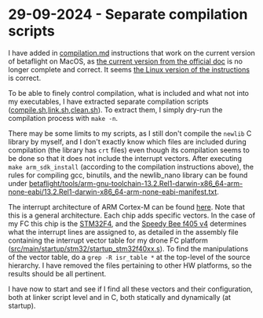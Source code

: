 # 29-09-2024 - Separate compilation scripts

I have added in [compilation.md](compilation.md) instructions that work on the current version of betaflight on MacOS, as [the current version from the official doc](https://betaflight.com/docs/development/building/Building-in-Mac-OSX) is no longer complete and correct. It seems [the Linux version of the instructions](https://betaflight.com/docs/development/building/Building-Betaflight-on-Windows-the-Linux-subsystem-way) is correct.

To be able to finely control compilation, what is included and what not into my executables, I have extracted separate compilation scripts ([compile.sh](compile.sh),[link.sh](link.sh),[clean.sh](clean.sh)). To extract them, I simply dry-run the compilation process with ```make -n```.

There may be some limits to my scripts, as I still don't compile the ```newlib``` C library by myself, and I don't exactly know which files are included during compilation (the library has ```crt``` files) even though its compilation seems to be done so that it does not include the interrupt vectors. After executing ```make arm_sdk_install``` (according to the compilation instructions above), the rules for compiling gcc, binutils, and the newlib_nano library can be found under [betaflight/tools/arm-gnu-toolchain-13.2.Rel1-darwin-x86_64-arm-none-eabi/13.2.Rel1-darwin-x86_64-arm-none-eabi-manifest.txt](betaflight/tools/arm-gnu-toolchain-13.2.Rel1-darwin-x86_64-arm-none-eabi/13.2.Rel1-darwin-x86_64-arm-none-eabi-manifest.txt). 

The interrupt architecture of ARM Cortex-M can be found 
[here](https://wiki.segger.com/Arm_Cortex-M_interrupts). Note that this is a general architecture. Each chip adds specific vectors. In the case of my FC this chip is the [STM32F4](https://stm32f4-discovery.net/2014/08/stm32f4-external-interrupts-tutorial/), and the [Speedy Bee f405 v4](https://www.speedybee.com/speedybee-f405-v4-bls-55a-30x30-fc-esc-stack/#Parameters) determines what the interrupt lines are assigned to, as detailed in the assembly file containing the interrupt vector table for my drone FC platform ([src/main/startup/stm32/startup_stm32f40xx.s](src/main/startup/stm32/startup_stm32f40xx.s)). To find the manipulations of the vector table, do a ```grep -R isr_table *``` at the top-level of the source hierarchy. I have removed the files pertaining to other HW platforms, so the results should be all pertinent.

I have now to start and see if I find all these vectors and their configuration, both at linker script level and in C, both statically and dynamically (at startup).
